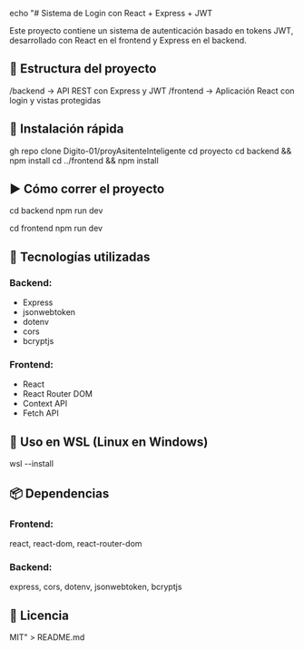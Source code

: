 echo "# Sistema de Login con React + Express + JWT

Este proyecto contiene un sistema de autenticación basado en tokens JWT, desarrollado con React en el frontend y Express en el backend.

## 📁 Estructura del proyecto

/backend   → API REST con Express y JWT
/frontend  → Aplicación React con login y vistas protegidas

## 🚀 Instalación rápida

gh repo clone Digito-01/proyAsitenteInteligente
cd proyecto
cd backend && npm install
cd ../frontend && npm install

## ▶️ Cómo correr el proyecto

cd backend
npm run dev

cd frontend
npm run dev

## 🔐 Tecnologías utilizadas

### Backend:
- Express
- jsonwebtoken
- dotenv
- cors
- bcryptjs

### Frontend:
- React
- React Router DOM
- Context API
- Fetch API

## 🐧 Uso en WSL (Linux en Windows)

wsl --install

## 📦 Dependencias

### Frontend:
react, react-dom, react-router-dom

### Backend:
express, cors, dotenv, jsonwebtoken, bcryptjs

## 📜 Licencia

MIT" > README.md
